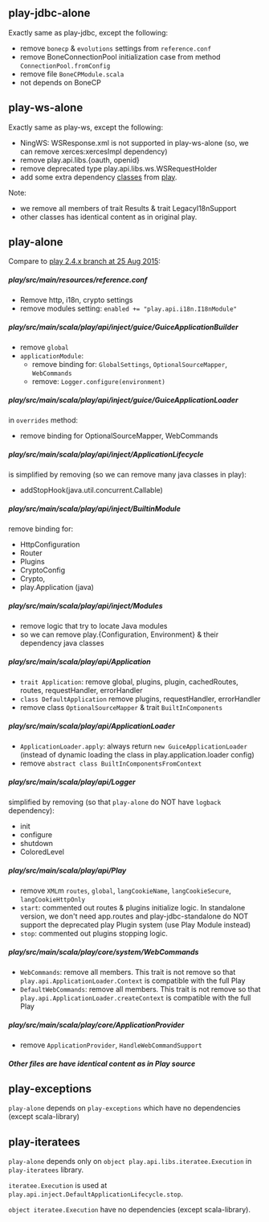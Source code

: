 ## play-jdbc-alone
Exactly same as play-jdbc, except the following:
+ remove `bonecp` & `evolutions` settings from `reference.conf`
+ remove BoneConnectionPool initialization case from method `ConnectionPool.fromConfig`
+ remove file `BoneCPModule.scala`
+ not depends on BoneCP

## play-ws-alone
Exactly same as play-ws, except the following:
+ NingWS: WSResponse.xml is not supported in play-ws-alone (so, we can remove xerces:xercesImpl dependency)
+ remove play.api.libs.{oauth, openid}
+ remove deprecated type play.api.libs.ws.WSRequestHolder
+ add some extra dependency [classes](play-ws/play-src-ex)
 from [play](https://github.com/playframework/playframework/tree/3bf2c14/framework/src/play).

 Note:
 + we remove all members of trait Results & trait LegacyI18nSupport
 + other classes has identical content as in original play.

## play-alone
Compare to [play 2.4.x branch at 25 Aug 2015](https://github.com/playframework/playframework/tree/3bf2c14/framework/src/play):

##### play/src/main/resources/reference.conf
+ Remove http, i18n, crypto settings
+ remove modules setting: `enabled += "play.api.i18n.I18nModule"`

##### play/src/main/scala/play/api/inject/guice/GuiceApplicationBuilder
 + remove `global`
 + `applicationModule`:
 	- remove binding for: `GlobalSettings`, `OptionalSourceMapper`, `WebCommands`
 	- remove: `Logger.configure(environment)`

##### play/src/main/scala/play/api/inject/guice/GuiceApplicationLoader
in `overrides` method:
+ remove binding for OptionalSourceMapper, WebCommands

##### play/src/main/scala/play/api/inject/ApplicationLifecycle
is simplified by removing (so we can remove many java classes in play):
+ addStopHook(java.util.concurrent.Callable)

##### play/src/main/scala/play/api/inject/BuiltinModule
remove binding for:
+ HttpConfiguration
+ Router
+ Plugins
+ CryptoConfig
+ Crypto,
+ play.Application (java)

##### play/src/main/scala/play/api/inject/Modules
+ remove logic that try to locate Java modules
+ so we can remove play.{Configuration, Environment} & their dependency java classes

##### play/src/main/scala/play/api/Application
+ `trait Application`: remove global, plugins, plugin, cachedRoutes, routes, requestHandler, errorHandler
+ `class DefaultApplication` remove plugins, requestHandler, errorHandler
+ remove class `OptionalSourceMapper` & trait `BuiltInComponents`

##### play/src/main/scala/play/api/ApplicationLoader
+ `ApplicationLoader.apply`: always return `new GuiceApplicationLoader`
(instead of dynamic loading the class in play.application.loader config)
+ remove `abstract class BuiltInComponentsFromContext`

##### play/src/main/scala/play/api/Logger
simplified by removing (so that `play-alone` do NOT have `logback` dependency):
+ init
+ configure
+ shutdown
+ ColoredLevel

##### play/src/main/scala/play/api/Play
+ remove `XML`m `routes`, `global`, `langCookieName`, `langCookieSecure`, `langCookieHttpOnly`
+ `start`: commented out routes & plugins initialize logic.
In standalone version, we don't need app.routes
and play-jdbc-standalone do NOT support the deprecated play Plugin system
(use Play Module instead)
+ `stop`: commented out plugins stopping logic.

##### play/src/main/scala/play/core/system/WebCommands
+ `WebCommands`: remove all members.
This trait is not remove so that `play.api.ApplicationLoader.Context` is compatible with the full Play
+ `DefaultWebCommands`: remove all members.
This trait is not remove so that `play.api.ApplicationLoader.createContext` is compatible with the full Play

##### play/src/main/scala/play/core/ApplicationProvider
+ remove `ApplicationProvider`, `HandleWebCommandSupport`

##### Other files are have identical content as in Play source

## play-exceptions
`play-alone` depends on `play-exceptions` which have no dependencies (except scala-library)

## play-iteratees
`play-alone` depends only on `object play.api.libs.iteratee.Execution` in `play-iteratees` library.

`iteratee.Execution` is used at `play.api.inject.DefaultApplicationLifecycle.stop`.

`object iteratee.Execution` have no dependencies (except scala-library).
